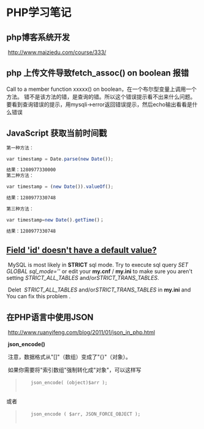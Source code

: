 # PHP学习笔记

## php博客系统开发

​							http://www.maiziedu.com/course/333/







## php 上传文件导致fetch_assoc() on boolean 报错

​		Call to a member function xxxxx() on boolean，在一个布尔型变量上调用一个方法。
错不是该方法的错，是查询的错。所以这个错误提示看不出来什么问题。要看到查询错误的提示，用mysqli->error返回错误提示，然后echo输出看看是什么错误



## JavaScript 获取当前时间戳


```javascript
第一种方法：

var timestamp = Date.parse(new Date());

结果：1280977330000
第二种方法：

var timestamp = (new Date()).valueOf();

结果：1280977330748

第三种方法：

var timestamp=new Date().getTime()；

结果：1280977330748
```



## [Field 'id' doesn't have a default value?](http://stackoverflow.com/questions/25865104/field-id-doesnt-have-a-default-value)

​	MySQL is most likely in **STRICT** sql mode. Try to execute sql query *SET GLOBAL sql_mode=''* or edit your **my.cnf** / **my.ini** to make sure you aren't setting *STRICT_ALL_TABLES* and/or*STRICT_TRANS_TABLES*.

​	Delet  *STRICT_ALL_TABLES* and/or*STRICT_TRANS_TABLES* in **my.ini** and You can fix this problem . 



## 在PHP语言中使用JSON

​	http://www.ruanyifeng.com/blog/2011/01/json_in_php.html

​	**json_encode()**

​	注意，数据格式从"[]"（数组）变成了"{}"（对象）。

​	如果你需要将"索引数组"强制转化成"对象"，可以这样写

> ```
> 　　json_encode( (object)$arr );
> 　　
>
> ```

或者

> ```
> 　　json_encode ( $arr, JSON_FORCE_OBJECT );
> 　　
> ```
